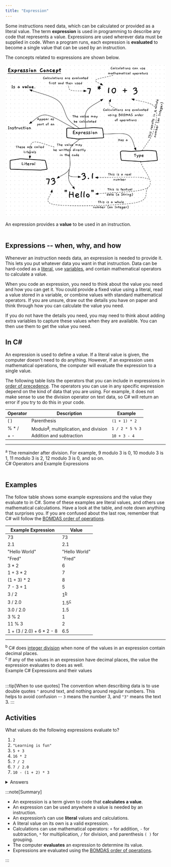 ```yaml
---
title: "Expression"
---
```


Some instructions need data, which can be calculated or provided as a literal value. The term **expression** is used in programming to describe any code that represents a value. Expressions are used wherever data must be supplied in code. When a program runs, each expression is **evaluated** to become a single value that can be used by an instruction.

The concepts related to expressions are shown below.

![An expression provides a value to be used in an instruction.](./images/expression-concept.png "An expression provides a value to be used in an instruction.")
<div class="caption">An expression provides a <strong>value</strong> to be used in an instruction.</div><br/>

## Expressions -- when, why, and how

Whenever an instruction needs data, an expression is needed to provide it. This lets you put whatever data you want in that instruction. Data can be hard-coded as a [literal](../05-literal), use [variables](../07-variable), and contain mathematical operators to calculate a value.

When you code an expression, you need to think about the value you need and how you can get it. You could provide a fixed value using a literal, read a value stored in a variable, or combine values with standard mathematical operators. If you are unsure, draw out the details you have on paper and think through how you can calculate the value you need.

If you do not have the details you need, you may need to think about adding extra variables to capture these values when they are available. You can then use them to get the value you need.

## In C#

An expression is used to define a value.
If a literal value is given, the computer doesn't need to do anything.
However, if an expression uses mathematical operations, the computer will evaluate the expression to a single value.

The following table lists the operators that you can include in expressions in [order of precedence](https://en.wikipedia.org/wiki/Order_of_operations). The operators you can use in any specific expression depend on the kind of data that you are using.
For example, it does not make sense to use the division operator on text data, so C# will return an error if you try to do this in your code.

| **Operator** | **Description**                          | **Example**    |
---------------|------------------------------------------|----------------|
|      ( )     | Parenthesis                              |  `(1 + 1) * 2` |
|     % * /    | Modulo<sup>[a](#FootnoteOperators)</sup>, multiplication, and division |  `1 / 2 * 5 % 3` |
|      + -     | Addition and subtraction                 |  `10 + 3 - 4` |

<hr class="footnote">
<div id="FootnoteOperators" class="footnote">
<sup>a </sup>The remainder after division. For example, 9 modulo 3 is 0, 10 modulo 3 is 1, 11 modulo 3 is 2, 12 modulo 3 is 0, and so on.
</div>
<div class="caption">C# Operators and Example Expressions</div><br/>

## Examples

The follow table shows some example expressions and the value they evaluate to in C#.
Some of these examples are literal values, and others use mathematical calculations.
Have a look at the table, and note down anything that surprises you.
If you are confused about the last row, remember that C# will follow the [BOMDAS order of operations](https://en.wiktionary.org/wiki/BOMDAS#:~:text=English-,Phrase,division%2C%20then%20addition%20and%20subtraction).

| **Example Expression**    | **Value**                               |
|---------------------------|-----------------------------------------|
| 73                        | 73                                      |
| 2.1                       | 2.1                                     |
| "Hello World"             | "Hello World"                           |
| "Fred"                    | "Fred"                                  |
| 3 * 2                     | 6                                       |
| 1 + 3 * 2                 | 7                                       |
| (1 + 3) * 2               | 8                                       |
| 7 - 3 + 1                 | 5                                       |
| 3 / 2                     | 1<sup>[b](#FootnoteExpressions)</sup>   |
| 3 / 2.0                   | 1.5<sup>[c](#FootnoteExpressions)</sup> |
| 3.0 / 2.0                 | 1.5                                     |
| 3 % 2                     | 1                                       |
| 11 % 3                    | 2                                       |
| 1 + (3 / 2.0) + 6 * 2 - 8 | 6.5                                     |
<hr class="footnote">
<div id="FootnoteExpressions" class="footnote">
<sup>b </sup>C# does <a href="https://mathworld.wolfram.com/IntegerDivision.html">integer division</a> when none of the values in an expression contain decimal places.<br/>
<sup>c </sup>If any of the values in an expression have decimal places, the value the expression evaluates to does as well.
</div>
<div class="caption">Example C# Expressions and their values</div><br/>

:::tip[When to use quotes]
The convention when describing data is to use double quotes `"` around text, and nothing around regular numbers.
This helps to avoid confusion -- `3` means the number 3, and `"3"` means the text 3.
:::

## Activities

What values do the following expressions evaluate to?

1. `2`
2. `"Learning is fun"`
3. `5 + 3`
4. `16 * 2`
5. `7 / 2`
6. `7 / 2.0`
7. `10 - (1 + 2) * 3`

<details>
  <summary role="button">Answers</summary>
  <ul>
    <li><strong>1:</strong><code>2</code></li>
    <li><strong>2:</strong><code>"Learning is fun"</code></li>
    <li><strong>3:</strong><code>8</code></li>
    <li><strong>4:</strong><code>32</code></li>
    <li><strong>5:</strong><code>3</code>. There are no numbers with decimal places in this expression, so C# will use integer division.</li>
    <li><strong>6:</strong><code>3.5</code>. C# won't use integer division here because one of the values in the expression does have a decimal place, even if that decimal value is 0!</li>
    <li><strong>7:</strong><code>1</code>. Order of operations means that C# will evaluate the brackets first, then the multiplication, then the subtraction.</li>
  </ul>
</details>

:::note[Summary]

- An expression is a term given to code that **calculates a value**.
- An expression can be used anywhere a value is needed by an instruction.
- An expression’s can use **literal** values and calculations.
- A literal value on its own is a valid expression.
- Calculations can use mathematical operators: `+` for addition, `-` for subtraction, `*` for multiplication, `/` for division, and parenthesis `( )` for grouping.
- The computer **evaluates** an expression to determine its value.
- Expressions are evaluated using the [BOMDAS order of operations](https://en.wiktionary.org/wiki/BOMDAS#:~:text=English-,Phrase,division%2C%20then%20addition%20and%20subtraction).

:::
